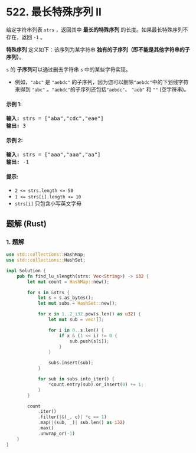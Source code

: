 # 522. 最长特殊序列 II
给定字符串列表 `strs` ，返回其中 **最长的特殊序列** 的长度。如果最长特殊序列不存在，返回 `-1` 。

**特殊序列** 定义如下：该序列为某字符串 **独有的子序列（即不能是其他字符串的子序列）**。

`s` 的 **子序列**可以通过删去字符串 `s` 中的某些字符实现。

* 例如，`"abc"` 是 `"aebdc"` 的子序列，因为您可以删除`"aebdc"`中的下划线字符来得到 `"abc"` 。`"aebdc"`的子序列还包括`"aebdc"`、 `"aeb"` 和 `""` (空字符串)。

#### 示例 1:
<pre>
<strong>输入:</strong> strs = ["aba","cdc","eae"]
<strong>输出:</strong> 3
</pre>

#### 示例 2:
<pre>
<strong>输入:</strong> strs = ["aaa","aaa","aa"]
<strong>输出:</strong> -1
</pre>

#### 提示:
* `2 <= strs.length <= 50`
* `1 <= strs[i].length <= 10`
* `strs[i]` 只包含小写英文字母

## 题解 (Rust)

### 1. 题解
```Rust
use std::collections::HashMap;
use std::collections::HashSet;

impl Solution {
    pub fn find_lu_slength(strs: Vec<String>) -> i32 {
        let mut count = HashMap::new();

        for s in &strs {
            let s = s.as_bytes();
            let mut subs = HashSet::new();

            for x in 1..2_i32.pow(s.len() as u32) {
                let mut sub = vec![];

                for i in 0..s.len() {
                    if x & (1 << i) != 0 {
                        sub.push(s[i]);
                    }
                }

                subs.insert(sub);
            }

            for sub in subs.into_iter() {
                *count.entry(sub).or_insert(0) += 1;
            }
        }

        count
            .iter()
            .filter(|&(_, c)| *c == 1)
            .map(|(sub, _)| sub.len() as i32)
            .max()
            .unwrap_or(-1)
    }
}
```
